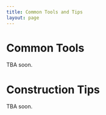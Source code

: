 ```yaml
---
title: Common Tools and Tips
layout: page
---
```


# Common Tools

TBA soon.

# Construction Tips

TBA soon.
